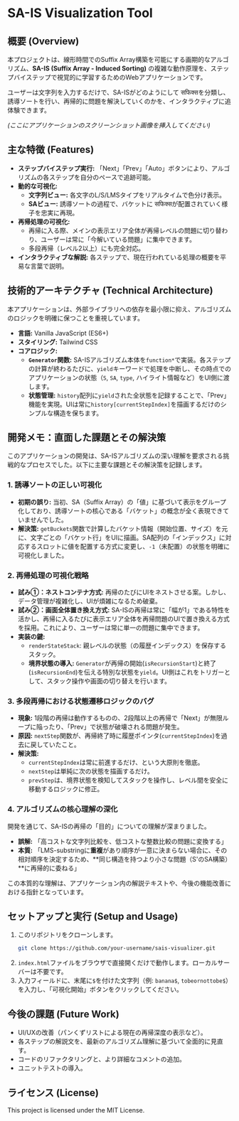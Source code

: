 # SA-IS Visualization Tool

## 概要 (Overview)

本プロジェクトは、線形時間でのSuffix Array構築を可能にする画期的なアルゴリズム、**SA-IS (Suffix Array - Induced Sorting)** の複雑な動作原理を、ステップバイステップで視覚的に学習するためのWebアプリケーションです。

ユーザーは文字列を入力するだけで、SA-ISがどのようにして सफिक्सを分類し、誘導ソートを行い、再帰的に問題を解決していくのかを、インタラクティブに追体験できます。

 
*(ここにアプリケーションのスクリーンショット画像を挿入してください)*

## 主な特徴 (Features)

*   **ステップバイステップ実行:** 「Next」「Prev」「Auto」ボタンにより、アルゴリズムの各ステップを自分のペースで追跡可能。
*   **動的な可視化:**
    *   **文字列ビュー:** 各文字のL/S/LMSタイプをリアルタイムで色分け表示。
    *   **SAビュー:** 誘導ソートの過程で、バケットに सफिक्सが配置されていく様子を忠実に再現。
*   **再帰処理の可視化:**
    *   再帰に入る際、メインの表示エリア全体が再帰レベルの問題に切り替わり、ユーザーは常に「今解いている問題」に集中できます。
    *   多段再帰（レベル2以上）にも完全対応。
*   **インタラクティブな解説:** 各ステップで、現在行われている処理の概要を平易な言葉で説明。

## 技術的アーキテクチャ (Technical Architecture)

本アプリケーションは、外部ライブラリへの依存を最小限に抑え、アルゴリズムのロジックを明確に保つことを重視しています。

*   **言語:** Vanilla JavaScript (ES6+)
*   **スタイリング:** Tailwind CSS
*   **コアロジック:**
    *   **`Generator`関数:** SA-ISアルゴリズム本体を`function*`で実装。各ステップの計算が終わるたびに、`yield`キーワードで処理を中断し、その時点でのアプリケーションの状態（`S`, `SA`, `type`, ハイライト情報など）をUI側に渡します。
    *   **状態管理:** `history`配列に`yield`された全状態を記録することで、「Prev」機能を実現。UIは常に`history[currentStepIndex]`を描画するだけのシンプルな構造を保ちます。

## 開発メモ：直面した課題とその解決策

このアプリケーションの開発は、SA-ISアルゴリズムの深い理解を要求される挑戦的なプロセスでした。以下に主要な課題とその解決策を記録します。

### 1. 誘導ソートの正しい可視化

*   **初期の誤り:** 当初、SA（Suffix Array）の「値」に基づいて表示をグループ化しており、誘導ソートの核心である「バケット」の概念が全く表現できていませんでした。
*   **解決策:** `getBuckets`関数で計算したバケット情報（開始位置、サイズ）を元に、文字ごとの「バケット行」をUIに描画。SA配列の「インデックス」に対応するスロットに値を配置する方式に変更し、`-1`（未配置）の状態を明確に可視化しました。

### 2. 再帰処理の可視化戦略

*   **試み①：ネストコンテナ方式:** 再帰のたびにUIをネストさせる案。しかし、データ管理が複雑化し、UIが煩雑になるため破棄。
*   **試み②：画面全体置き換え方式:** SA-ISの再帰は常に「幅が1」である特性を活かし、再帰に入るたびに表示エリア全体を再帰問題のUIで置き換える方式を採用。これにより、ユーザーは常に単一の問題に集中できます。
*   **実装の鍵:**
    *   `renderStateStack`: 親レベルの状態（の履歴インデックス）を保存するスタック。
    *   **境界状態の導入:** `Generator`が再帰の開始(`isRecursionStart`)と終了(`isRecursionEnd`)を伝える特別な状態を`yield`。UI側はこれをトリガーとして、スタック操作や画面の切り替えを行います。

### 3. 多段再帰における状態遷移ロジックのバグ

*   **現象:** 1段階の再帰は動作するものの、2段階以上の再帰で「Next」が無限ループに陥ったり、「Prev」で状態が破壊される問題が発生。
*   **原因:** `nextStep`関数が、再帰終了時に履歴ポインタ(`currentStepIndex`)を過去に戻していたこと。
*   **解決策:**
    *   `currentStepIndex`は常に前進するだけ、という大原則を徹底。
    *   `nextStep`は単純に次の状態を描画するだけ。
    *   `prevStep`は、境界状態を検知してスタックを操作し、レベル間を安全に移動するロジックに修正。

### 4. アルゴリズムの核心理解の深化

開発を通じて、SA-ISの再帰の「目的」についての理解が深まりました。

*   **誤解:** 「高コストな文字列比較を、低コストな整数比較の問題に変換する」
*   **本質:** 「LMS-substringに**重複**があり順序が一意に決まらない場合に、その相対順序を決定するため、**同じ構造を持つより小さな問題（S'のSA構築）**に再帰的に委ねる」

この本質的な理解は、アプリケーション内の解説テキストや、今後の機能改善における指針となっています。

## セットアップと実行 (Setup and Usage)

1.  このリポジトリをクローンします。
    ```bash
    git clone https://github.com/your-username/sais-visualizer.git
    ```
2.  `index.html`ファイルをブラウザで直接開くだけで動作します。ローカルサーバーは不要です。
3.  入力フィールドに、末尾に`$`を付けた文字列（例: `banana$`, `tobeornottobe$`）を入力し、「可視化開始」ボタンをクリックしてください。

## 今後の課題 (Future Work)

*   UI/UXの改善（パンくずリストによる現在の再帰深度の表示など）。
*   各ステップの解説文を、最新のアルゴリズム理解に基づいて全面的に見直す。
*   コードのリファクタリングと、より詳細なコメントの追加。
*   ユニットテストの導入。

## ライセンス (License)

This project is licensed under the MIT License.
